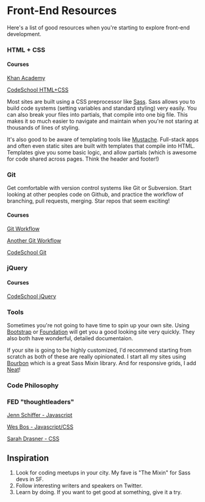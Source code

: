 # Front-End Resources
Here's a list of good resources when you're starting to explore front-end development. 

### HTML + CSS
#### Courses
[Khan Academy](https://www.khanacademy.org/computing/computer-programming/html-css)

[CodeSchool HTML+CSS](https://www.codeschool.com/learn/html-css)


Most sites are built using a CSS preprocessor like [Sass](http://sass-lang.com/). Sass allows you to build code systems (setting variables and standard styling) very easily. You can also break your files into partials, that compile into one big file. This makes it so much easier to navigate and maintain when you're not staring at thousands of lines of styling.

It's also good to be aware of templating tools like [Mustache](https://mustache.github.io/). Full-stack apps and often even static sites are built with templates that compile into HTML. Templates give you some basic logic, and allow partials (which is awesome for code shared across pages. Think the header and footer!)



### Git
Get comfortable with version control systems like Git or Subversion. Start looking at other peoples code on Github, and practice the workflow of branching, pull requests, merging. Star repos that seem exciting!

#### Courses
[Git Workflow](https://guides.github.com/introduction/flow/)

[Another Git Workflow](https://bocoup.com/blog/git-workflow-walkthrough-feature-branches)

[CodeSchool Git](https://www.codeschool.com/learn/git)




### jQuery
#### Courses
[CodeSchool jQuery](https://www.codeschool.com/courses/try-jquery)




### Tools
Sometimes you're not going to have time to spin up your own site. Using [Bootstrap](http://getbootstrap.com/) or [Foundation](http://foundation.zurb.com/) will get you a good looking site very quickly. They also both have wonderful, detailed documentaion. 

If your site is going to be highly customized, I'd recommend starting from scratch as both of these are really opinionated. I start all my sites using [Bourbon](http://bourbon.io/) which is a great Sass Mixin library. And for responsive grids, I add [Neat](http://neat.bourbon.io/)!




### Code Philosophy
 
 
 
 
### FED "thoughtleaders" 
[Jenn Schiffer - Javascript](https://twitter.com/jennschiffer)

[Wes Bos - Javascript/CSS](https://twitter.com/wesbos)

[Sarah Drasner - CSS](https://twitter.com/sarah_edo)


## Inspiration
1. Look for coding meetups in your city. My fave is  "The Mixin" for Sass devs in SF.
2. Follow interesting writers and speakers on Twitter.
3. Learn by doing. If you want to get good at something, give it a try.
